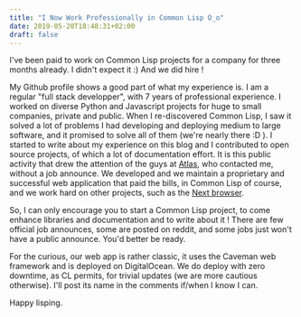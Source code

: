 ```yaml
---
title: "I Now Work Professionally in Common Lisp O_o"
date: 2019-05-20T18:48:31+02:00
draft: false
---
```


I've been paid to work on Common Lisp projects for a company for three
months already. I didn't expect it :) And we did hire !

My Github profile shows a good part of what my experience is. I am a
regular "full stack developper", with 7 years of professional
experience. I worked on diverse Python and Javascript projects for
huge to small companies, private and public. When I re-discovered
Common Lisp, I saw it solved a lot of problems I had developing and
deploying medium to large software, and it promised to solve all of
them (we're nearly there :D ). I started to write about my experience
on this blog and I contributed to open source projects, of which a lot
of documentation effort. It is this public activity that drew the
attention of the guys at [Atlas](http://atlas.engineer/), who
contacted me, without a job announce. We developed and we maintain
a proprietary and successful web application that paid the bills, in
Common Lisp of course, and we work hard on other projects, such as the
[Next browser](http://next.atlas.engineer/).

So, I can only encourage you to start a Common Lisp project, to come
enhance libraries and documentation and to write about it !  There are
few official job announces, some are posted on reddit, and some jobs
just won't have a public announce. You'd better be ready.

For the curious, our web app is rather classic, it uses the Caveman
web framework and is deployed on DigitalOcean. We do deploy with zero
downtime, as CL permits, for trivial updates (we are more cautious
otherwise). I'll post its name in the comments if/when I know I can.

Happy lisping.
